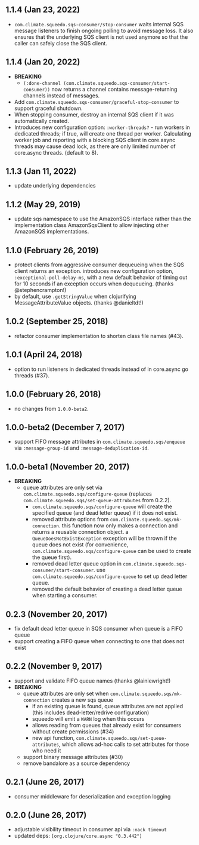 ## 1.1.4 (Jan 23, 2022)
* `com.climate.squeedo.sqs-consumer/stop-consumer` waits internal SQS message listeners to finish ongoing polling to avoid message loss. It also ensures that the underlying SQS client is not used anymore so that the caller can safely close the SQS client.

## 1.1.4 (Jan 20, 2022)

* **BREAKING**
  * `(:done-channel (com.climate.squeedo.sqs-consumer/start-consumer))` now returns a channel contains message-returning channels instead of messages.
* Add `com.climate.squeedo.sqs-consumer/graceful-stop-consumer` to support graceful shutdown.
* When stopping consumer, destroy an internal SQS client if it was automatically created.
* Introduces new configuration option: `:worker-threads?` - run workers in dedicated threads; if true, will create one thread per worker.
  Calculating worker job and reporting with a blocking SQS client in core.async threads may cause dead lock, as there are only limited number of core.async threads. (default to 8).

## 1.1.3 (Jan 11, 2022)

* update underlying dependencies

## 1.1.2 (May 29, 2019)

* update sqs namespace to use the AmazonSQS interface rather than the implementation class AmazonSqsClient
  to allow injecting other AmazonSQS implementations.

## 1.1.0 (February 26, 2019)

* protect clients from aggressive consumer dequeueing when the SQS client returns an exception.
  introduces new configuration option, `:exceptional-poll-delay-ms`, with a new default
  behavior of timing out for 10 seconds if an exception occurs when dequeueing. (thanks @stephencrampton!)
* by default, use `.getStringValue` when clojurifying MessageAttributeValue objects. (thanks @danieltdt!)

## 1.0.2 (September 25, 2018)

* refactor consumer implementation to shorten class file names (#43).

## 1.0.1 (April 24, 2018)

* option to run listeners in dedicated threads instead of in core.async go
  threads (#37).

## 1.0.0 (February 26, 2018)

* no changes from `1.0.0-beta2`.

## 1.0.0-beta2 (December 7, 2017)

* support FIFO message attributes in `com.climate.squeedo.sqs/enqueue` via `:message-group-id` and `:message-deduplication-id`.

## 1.0.0-beta1 (November 20, 2017)

* **BREAKING**
  * queue attributes are only set via `com.climate.squeedo.sqs/configure-queue`
    (replaces `com.climate.squeedo.sqs/set-queue-attrubutes` from 0.2.2).
    * `com.climate.squeedo.sqs/configure-queue` will create the specified
      queue (and dead letter queue) if it does not exist.
    * removed attribute options from `com.climate.squeedo.sqs/mk-connection`.
      this function now only makes a connection and returns a reusable connection object.
      a `QueueDoesNotExistException` exception will be thrown if the queue does not exist
      (for convenience, `com.climate.squeedo.sqs/configure-queue` can be used
      to create the queue first).
    * removed dead letter queue option in `com.climate.squeedo.sqs-consumer/start-consumer`.
      use `com.climate.squeedo.sqs/configure-queue` to set up dead letter queue.
    * removed the default behavior of creating a dead letter queue when starting a
      consumer.

## 0.2.3 (November 20, 2017)

* fix default dead letter queue in SQS consumer when queue is a FIFO queue
* support creating a FIFO queue when connecting to one that does not exist

## 0.2.2 (November 9, 2017)

* support and validate FIFO queue names (thanks @lainiewright!)
* **BREAKING**
  * queue attributes are only set when `com.climate.squeedo.sqs/mk-connection` creates a new sqs queue
    * if an existing queue is found, queue attributes are not applied (this includes dead-letter/redrive configuration)
    * squeedo will emit a `WARN` log when this occurs
    * allows reading from queues that already exist for consumers without create permissions (#34)
    * new api function, `com.climate.squeedo.sqs/set-queue-attributes`, which allows ad-hoc calls to set attributes
    for those who need it
  * support binary message attributes (#30)
  * remove bandalore as a source dependency

## 0.2.1 (June 26, 2017)

* consumer middleware for deserialization and exception logging

## 0.2.0 (June 26, 2017)

* adjustable visibility timeout in consumer api via `:nack timeout`
* updated deps: `[org.clojure/core.async "0.3.442"]`
